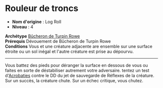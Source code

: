 # Rouleur de troncs

 * **Nom d'origine** : Log Roll
 * **Niveau** : 4


<p><span id="ctl00_MainContent_DetailedOutput"><strong>Archétype</strong> <u><a href="https://2e.aonprd.com/Archetypes.aspx?ID=40">Bûcheron de Turpin Rowe</a></u><br><strong>Prérequis</strong> Dévouement de Bûcheron de Turpin Rowe<br><strong>Conditions</strong> Vous et une créature adjacente are ensemble sur une surface étroite ou un sol inégal et l'autre créature est prise au dépourvu.<br></span></p>
<hr>
<p>Vous battez des pieds pour déranger la surface en dessous de vous ou faites en sorte de déstabiliser autrement votre adversaire. tentez un test d'<a href="https://2e.aonprd.com/Skills.aspx?ID=1">Acrobaties</a> contre le DD du jet de sauvegarde de Réflexes de la créature. Sur un succès, la créature chute. Sur un échec critique, vous chutez.&nbsp;</p>